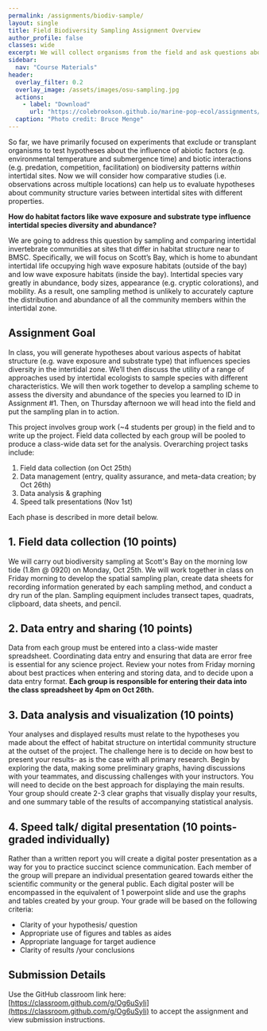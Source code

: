 ```yaml
---
permalink: /assignments/biodiv-sample/
layout: single
title: Field Biodiversity Sampling Assignment Overview
author_profile: false
classes: wide
excerpt: We will collect organisms from the field and ask questions about how diversity differs according to environment. 
sidebar:
  nav: "Course Materials"
header:
  overlay_filter: 0.2
  overlay_image: /assets/images/osu-sampling.jpg
  actions:
    - label: "Download"
      url: "https://colebrookson.github.io/marine-pop-ecol/assignments/biodiv-sample.pdf"
  caption: "Photo credit: Bruce Menge"
---
```


So far, we have primarily focused on experiments that exclude or transplant organisms to test hypotheses about the influence of abiotic factors (e.g. environmental temperature and submergence time) and biotic interactions (e.g. predation, competition, facilitation) on biodiversity patterns *within* intertidal sites. Now we will consider how comparative studies (i.e. observations across multiple locations) can help us to evaluate hypotheses about community structure varies between intertidal sites with different properties. 

**How do habitat factors like wave exposure and substrate type influence intertidal species diversity and abundance?**

We are going to address this question by sampling and comparing intertidal invertebrate communities at sites that differ in habitat structure near to BMSC. Specifically, we will focus on Scott’s Bay, which is home to abundant intertidal life occupying high wave exposure habitats (outside of the bay) and low wave exposure habitats (inside the bay). Intertidal species vary greatly in abundance, body sizes, appearance (e.g. cryptic colorations), and mobility. As a result, one sampling method is unlikely to accurately capture the distribution and abundance of all the community members within the intertidal zone. 

## Assignment Goal

In class, you will generate hypotheses about various aspects of habitat structure (e.g. wave exposure and substrate type) that influences species diversity in the intertidal zone. We’ll then discuss the utility of a range of approaches used by intertidal ecologists to sample species with different characteristics. We will then work together to develop a sampling scheme to assess the diversity and abundance of the species you learned to ID in Assignment #1. Then, on Thursday afternoon we will head into the field and put the sampling plan in to action. 

This project involves group work (~4 students per group) in the field and to write up the project. Field data collected by each group will be pooled to produce a class-wide data set for the analysis. Overarching project tasks include:  

1. Field data collection (on Oct 25th) 
2. Data management (entry, quality assurance, and meta-data creation; by Oct 26th)
3. Data analysis & graphing
4. Speed talk presentations (Nov 1st)

Each phase is described in more detail below. 

## 1. Field data collection (10 points)

We will carry out biodiversity sampling at Scott's Bay on the morning low tide (1.8m @ 0920) on Monday, Oct 25th. We will work together in class on Friday morning to develop the spatial sampling plan, create data sheets for recording information generated by each sampling method, and conduct a dry run of the plan. Sampling equipment includes transect tapes, quadrats, clipboard, data sheets, and pencil. 

## 2. Data entry and sharing (10 points) 

Data from each group must be entered into a class-wide master spreadsheet. Coordinating data entry and ensuring that data are error free is essential for any science project. Review your notes from Friday morning about best practices when entering and storing data, and to decide upon a data entry format.  **Each group is responsible for entering their data into the class spreadsheet by 4pm on Oct 26th.**

## 3. Data analysis and visualization (10 points)

Your analyses and displayed results must relate to the hypotheses you made about the effect of habitat structure on intertidal community structure at the outset of the project. The challenge here is to decide on how best to present your results- as is the case with all primary research. Begin by exploring the data, making some preliminary graphs, having discussions with your teammates, and discussing challenges with your instructors. You will need to decide on the best approach for displaying the main results. Your group should create 2-3 clear graphs that visually display your results, and one summary table of the results of accompanying statistical analysis. 

## 4. Speed talk/ digital presentation (10 points-graded individually)
Rather than a written report you will create a digital poster presentation as a way for you to practice succinct science communication. Each member of the group will prepare an individual presentation geared towards either the scientific community or the general public. Each digital poster will be encompassed in the equivalent of 1 powerpoint slide and use the graphs and tables created by your group. 
Your grade will be based on the following criteria:
* Clarity of your hypothesis/ question
* Appropriate use of figures and tables as aides
* Appropriate language for target audience
* Clarity of results /your conclusions


## Submission Details

Use the GitHub classroom link here: [https://classroom.github.com/g/Og6uSyIi](https://classroom.github.com/g/Og6uSyIi) to accept the assignment and view submission instructions. 